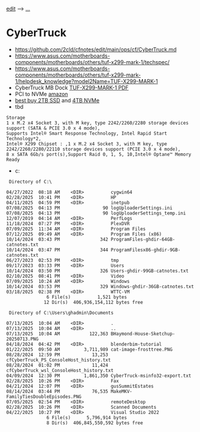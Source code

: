 [edit](https://github.com/2cld/netstack/edit/master/docs/ops/deployments/CyberTruck/README.md) --> [...](../)
# CyberTruck

- https://github.com/2cld/cfnotes/edit/main/ops/cf/CyberTruck.md
- https://www.asus.com/motherboards-components/motherboards/others/tuf-x299-mark-1/techspec/
- https://www.asus.com/motherboards-components/motherboards/others/tuf-x299-mark-1/helpdesk_knowledge?model2Name=TUF-X299-MARK-1
- CyberTruck MB Dock [TUF-X299-MARK-1 PDF](./CyberTruck-MB-E12783_TUF_X299_MARK1_UM_WEB_20170706.pdf)
- PCI to NVMe [amazon](https://www.amazon.com/Goshyda-Adapter-Converter-Reader-Expansion/dp/B0BYMZQHJM/ref=asc_df_B0BYMZQHJM?mcid=eca3ea86693b34ebbc9d7e990c38f6b1&hvocijid=3273125677929902736-B0BYMZQHJM-&hvexpln=73&tag=hyprod-20&linkCode=df0&hvadid=721245378154&hvpos=&hvnetw=g&hvrand=3273125677929902736&hvpone=&hvptwo=&hvqmt=&hvdev=c&hvdvcmdl=&hvlocint=&hvlocphy=9018109&hvtargid=pla-2281435177578&psc=1)
- [best buy 2TB SSD](https://www.bestbuy.com/site/crucial-p310-2tb-internal-ssd-pcie-gen-4-x4-nvme-m-2/6594262.p?skuId=6594262&ref=212&loc=18410863160&gad_source=1&gad_campaignid=18404755902&gbraid=0AAAAAD-ORIh6EZBGRDBA_sTclVPba65_O&gclid=CjwKCAjw1dLDBhBoEiwAQNRiQTMZnadx-Toa1aWr4sTOGKqvwRhNGpkZYRcF-C7yvJxZSuDQAOr00hoC4ysQAvD_BwE&gclsrc=aw.ds) and [4TB NVMe](https://www.bestbuy.com/site/crucial-p310-4tb-internal-ssd-pcie-gen-4-x4-nvme-m-2/6594263.p?skuId=6594263&ref=212&loc=18410863160&gad_source=1&gad_campaignid=18404755902&gbraid=0AAAAAD-ORIh6EZBGRDBA_sTclVPba65_O&gclid=CjwKCAjw1dLDBhBoEiwAQNRiQdSxLJG2IlaTwUOV7pYTqw-40gqTtXEDxBzvTpKOuibtYlu1PwCNsRoC2xkQAvD_BwE&gclsrc=aw.ds)
- tbd
```
Storage
1 x M.2 x4 Socket 3, with M key, type 2242/2260/2280 storage devices support (SATA & PCIE 3.0 x 4 mode),
Supports Intel® Smart Response Technology, Intel Rapid Start Technology*2,
Intel® X299 Chipset : ,1 x M.2 x4 Socket 3, with M key, type 2242/2260/2280/22110 storage devices support (PCIE 3.0 x 4 mode),
8 x SATA 6Gb/s port(s),Support Raid 0, 1, 5, 10,Intel® Optane™ Memory Ready
```

- c:
```
 Directory of C:\

04/27/2022  08:18 AM    <DIR>          cygwin64
02/28/2025  10:41 PM    <DIR>          HP
04/11/2025  04:59 PM    <DIR>          inetpub
07/08/2025  04:13 PM                90 logUploaderSettings.ini
07/08/2025  04:13 PM                90 logUploaderSettings_temp.ini
12/07/2019  04:14 AM    <DIR>          PerfLogs
11/18/2024  07:27 PM    <DIR>          PlexDVR
07/09/2025  11:34 AM    <DIR>          Program Files
07/12/2025  09:49 AM    <DIR>          Program Files (x86)
10/14/2024  03:43 PM               342 ProgramFiles-ghdir-64GB-catnotes.txt
10/14/2024  03:47 PM               344 ProgramFilesx86-ghdir-9GB-catnotes.txt
06/27/2023  02:53 PM    <DIR>          tmp
09/17/2023  03:33 PM    <DIR>          Users
10/14/2024  03:50 PM               326 Users-ghdir-99GB-catnotes.txt
02/10/2025  08:41 PM    <DIR>          Video
07/09/2025  10:24 AM    <DIR>          Windows
10/14/2024  03:53 PM               329 Windows-ghdir-36GB-catnotes.txt
03/18/2025  02:38 PM    <DIR>          WTTC-VM
               6 File(s)          1,521 bytes
              12 Dir(s)  406,936,154,112 bytes free
```

```
 Directory of C:\Users\ghadmin\Documents

07/13/2025  10:04 AM    <DIR>          .
07/13/2025  10:04 AM    <DIR>          ..
07/13/2025  10:04 AM           122,363 BHaymond-House-Sketchup-20250713.PNG
04/18/2024  04:42 PM    <DIR>          blenderbim-tutorial
01/22/2025  09:50 AM         3,711,989 cat-image-frosttree.PNG
08/28/2024  12:59 PM            13,253 cfCyberTruck_PS_ConsoleHost_history.txt
08/28/2024  01:02 PM            11,424 cfCyberTruck_wsl_ConsoleHost_history.txt
04/09/2024  12:30 PM         1,861,350 CyberTruck-msinfo32-export.txt
02/28/2025  10:26 PM    <DIR>          Fax
04/21/2024  12:07 PM    <DIR>          gusSummitEstates
08/14/2024  03:44 PM            76,535 MakeMKV-FamilyTiesDoubleEpisodes.PNG
07/05/2025  02:54 PM    <DIR>          remoteDesktop
02/28/2025  10:26 PM    <DIR>          Scanned Documents
04/22/2025  10:27 PM    <DIR>          Visual Studio 2022
               6 File(s)      5,796,914 bytes
               8 Dir(s)  406,845,550,592 bytes free
```
